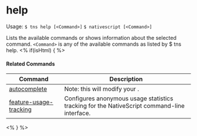 help
==========

Usage:
    `$ tns help [<Command>]`    `$ nativescript [<Command>]`  

Lists the available commands or shows information about the selected command.
`<Command>` is any of the available commands as listed by $ tns help.
<% if(isHtml) { %> 

#### Related Commands

Command | Description
----------|----------
[autocomplete](autocomplete.html) | Note: this will modify your .
[feature-usage-tracking](feature-usage-tracking.html) | Configures anonymous usage statistics tracking for the NativeScript command-line interface.
<% } %>